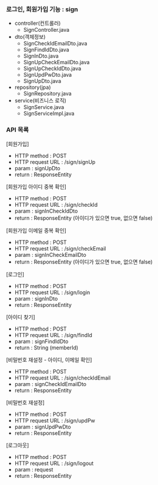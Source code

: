 ### 로그인, 회원가입 기능 : sign
- controller(컨트롤러)
    - SignController.java
- dto(객체정보)
    - SignCheckIdEmailDto.java
    - SignFindIdDto.java
    - SignInDto.java
    - SignUpCheckEmailDto.java
    - SignUpCheckIdDto.java
    - SignUpdPwDto.java
    - SignUpDto.java
- repository(jpa)
    - SignRepository.java
- service(비즈니스 로직)
    - SignService.java
    - SignServiceImpl.java

### API 목록
[회원가입]
- HTTP method : POST
- HTTP request URL : /sign/signUp
- param : signUpDto
- return : ResponseEntity<String>

[회원가입 아이디 중복 확인]
- HTTP method : POST
- HTTP request URL : /sign/checkId
- param : signInCheckIdDto
- return : ResponseEntity<Boolean> (아이디가 있으면 true, 없으면 false)

[회원가입 이메일 중복 확인]
- HTTP method : POST
- HTTP request URL : /sign/checkEmail
- param : signInCheckEmailDto
- return : ResponseEntity<Boolean> (아이디가 있으면 true, 없으면 false)

[로그인]
- HTTP method : POST
- HTTP request URL : /sign/login
- param : signInDto
- return : ResponseEntity<String>

[아이디 찾기]
- HTTP method : POST
- HTTP request URL : /sign/findId
- param : signFindIdDto
- return : String (memberId)

[비밀번호 재설정 - 아이디, 이메일 확인]
- HTTP method : POST
- HTTP request URL : /sign/checkIdEmail
- param : signCheckIdEmailDto
- return : ResponseEntity<String>

[비밀번호 재설정]
- HTTP method : POST
- HTTP request URL : /sign/updPw
- param : signUpdPwDto
- return : ResponseEntity<String>

[로그아웃]
- HTTP method : POST
- HTTP request URL : /sign/logout
- param : request
- return : ResponseEntity<String>